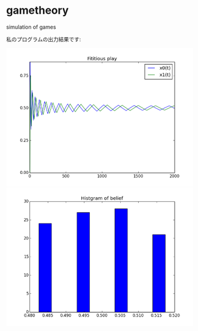 gametheory
==========

simulation of games

私のプログラムの出力結果です:

<img src="fictitious_play.png" alt="fictitious_play" width="500"/>
<img src="fictitious_play_hist.png" alt="fictitious_play_hist" width="500"/>
